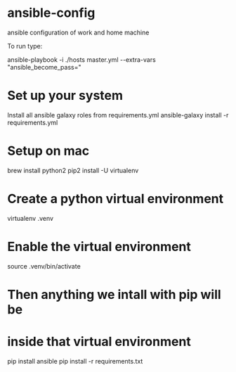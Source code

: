 # ansible-config
ansible configuration of work and home machine

To run type:

ansible-playbook -i ./hosts  master.yml --extra-vars "ansible_become_pass=<password>"


# Set up your system
Install all ansible galaxy roles from requirements.yml
ansible-galaxy install -r requirements.yml

# Setup on mac
brew install python2
pip2 install -U virtualenv

# Create a python virtual environment
virtualenv .venv
# Enable the virtual environment
source .venv/bin/activate

# Then anything we intall with pip will be
# inside that virtual environment
pip install ansible
pip install -r requirements.txt
